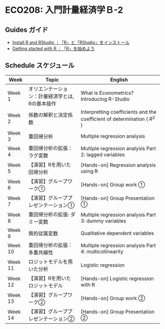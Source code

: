 # ECO208: 入門計量経済学Ｂ-2

## Guides ガイド

- [Install R and RStudio ｜「R」と「RStudio」をインストール](InstallR.md)
- [Getting started with R ｜「R」を始めよう](Getting%20started%20with%20R%20Studio.md)

## Schedule スケジュール

Week | Topic | English
--|--|--
Week 1 | オリエンテーション：計量経済学とは, Rの基本操作 | What is Econometrics? Introducing R-Studio
Week 2 | 係数の解釈と決定係数 | Interpretting coefficients and the coefficient of determination ( $R^2$ )
Week 3 | 重回帰分析 | Multiple regression analysis
Week 4 | 重回帰分析の拡張：ラグ変数 | Multiple regression analysis Part 2: lagged variables
Week 5 | 【演習】Rを用いた回帰分析 | [Hands-on] Regression analysis using R
Week 6 | 【演習】グループワーク① | [Hands-on] Group work ①
Week 7 | 【演習】グループプレゼンテーション① | [Hands-on] Group Presentation ①
Week 8 | 重回帰分析の拡張: ダミー変数 | Multiple regression analysis Part 3: dummy variables
Week 9 | 質的従属変数 | Qualitative dependent variables
Week 10 | 重回帰分析の拡張：多重共線性 | Multiple regression analysis Part 4: multicollinearity
Week 11 | ロジットモデルを用いた分析 | Logistic regression
Week 12 | 【演習】Rを用いたロジットモデル | [Hands-on] Logistic regression with R
Week 13 | 【演習】グループワーク② | [Hands-on] Group work ②
Week 14 | 【演習】グループプレゼンテーション② | [Hands-on] Group Presentation ②


